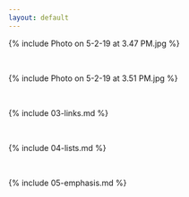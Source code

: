 ```yaml
---
layout: default
---
```


{% include Photo on 5-2-19 at 3.47 PM.jpg %}

<br>

{% include Photo on 5-2-19 at 3.51 PM.jpg %}

<br>

{% include 03-links.md %}

<br>

{% include 04-lists.md %}

<br>

{% include 05-emphasis.md %}